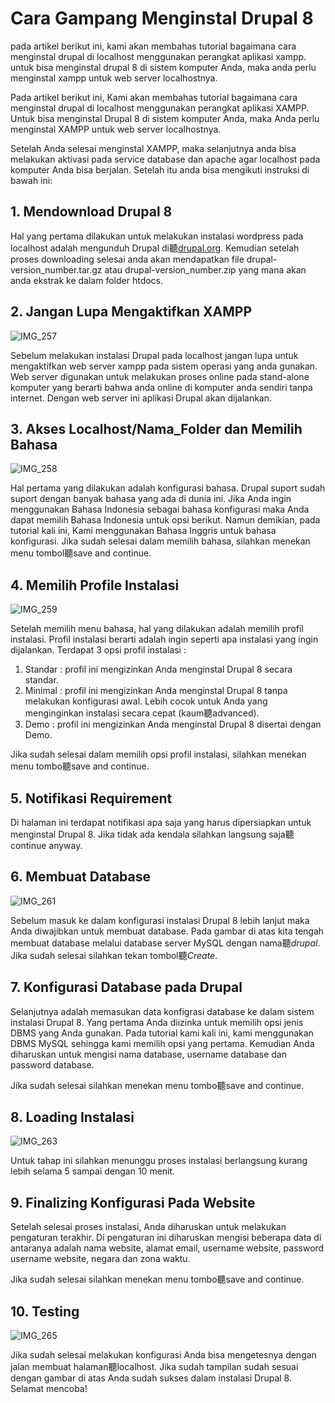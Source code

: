 ﻿

# **Cara Gampang Menginstal Drupal 8**
pada artikel berikut ini, kami akan membahas tutorial bagaimana cara menginstal drupal di localhost menggunakan perangkat aplikasi xampp. untuk bisa menginstal drupal 8 di sistem komputer Anda, maka anda perlu menginstal xampp untuk web server localhostnya.

Pada artikel berikut ini, Kami akan membahas tutorial bagaimana cara menginstal drupal di localhost menggunakan perangkat aplikasi XAMPP. Untuk bisa menginstal Drupal 8 di sistem komputer Anda, maka Anda perlu menginstal XAMPP untuk web server localhostnya.

Setelah Anda selesai menginstal XAMPP, maka selanjutnya anda bisa melakukan aktivasi pada service database dan apache agar localhost pada komputer Anda bisa berjalan. Setelah itu anda bisa mengikuti instruksi di bawah ini:
## **1. Mendownload Drupal 8**
Hal yang pertama dilakukan untuk melakukan instalasi wordpress pada localhost adalah mengunduh Drupal di聽[drupal.org](https://www.drupal.org/). Kemudian setelah proses downloading selesai anda akan mendapatkan file drupal-version\_number.tar.gz atau drupal-version\_number.zip yang mana akan anda ekstrak ke dalam folder htdocs.
## **2. Jangan Lupa Mengaktifkan XAMPP**
![IMG\_257](Aspose.Words.60794680-a5de-4a7e-b7ff-724b0023a61b.001.png)

Sebelum melakukan instalasi Drupal pada localhost jangan lupa untuk mengaktifkan web server xampp pada sistem operasi yang anda gunakan. Web server digunakan untuk melakukan proses online pada stand-alone komputer yang berarti bahwa anda online di komputer anda sendiri tanpa internet. Dengan web server ini aplikasi Drupal akan dijalankan.

##
## **3. Akses Localhost/Nama\_Folder dan Memilih Bahasa**
![IMG\_258](Aspose.Words.60794680-a5de-4a7e-b7ff-724b0023a61b.002.png)

Hal pertama yang dilakukan adalah konfigurasi bahasa. Drupal suport sudah suport dengan banyak bahasa yang ada di dunia ini. Jika Anda ingin menggunakan Bahasa Indonesia sebagai bahasa konfigurasi maka Anda dapat memilih Bahasa Indonesia untuk opsi berikut. Namun demikian, pada tutorial kali ini, Kami menggunakan Bahasa Inggris untuk bahasa konfigurasi. Jika sudah selesai dalam memilih bahasa, silahkan menekan menu tombol聽save and continue.
## **4. Memilih Profile Instalasi**
![IMG\_259](Aspose.Words.60794680-a5de-4a7e-b7ff-724b0023a61b.003.png)

Setelah memilih menu bahasa, hal yang dilakukan adalah memilih profil instalasi. Profil instalasi berarti adalah ingin seperti apa instalasi yang ingin dijalankan. Terdapat 3 opsi profil instalasi :

1. Standar : profil ini mengizinkan Anda menginstal Drupal 8 secara standar.
1. Minimal : profil ini mengizinkan Anda menginstal Drupal 8 tanpa melakukan konfigurasi awal. Lebih cocok untuk Anda yang menginginkan instalasi secara cepat (kaum聽advanced).
1. Demo : profil ini mengizinkan Anda menginstal Drupal 8 disertai dengan Demo.

Jika sudah selesai dalam memilih opsi profil instalasi, silahkan menekan menu tombo聽save and continue.
## **5. Notifikasi Requirement**
Di halaman ini terdapat notifikasi apa saja yang harus dipersiapkan untuk menginstal Drupal 8. Jika tidak ada kendala silahkan langsung saja聽continue anyway.

## **6. Membuat Database**
![IMG\_261](Aspose.Words.60794680-a5de-4a7e-b7ff-724b0023a61b.002.png)

Sebelum masuk ke dalam konfigurasi instalasi Drupal 8 lebih lanjut maka Anda diwajibkan untuk membuat database. Pada gambar di atas kita tengah membuat database melalui database server MySQL dengan nama聽*drupal*. Jika sudah selesai silahkan tekan tombol聽*Create*.
##
## **7. Konfigurasi Database pada Drupal**
Selanjutnya adalah memasukan data konfigrasi database ke dalam sistem instalasi Drupal 8. Yang pertama Anda diizinka untuk memilih opsi jenis DBMS yang Anda gunakan. Pada tutorial kami kali ini, kami menggunakan DBMS MySQL sehingga kami memilih opsi yang pertama. Kemudian Anda diharuskan untuk mengisi nama database, username database dan password database.

Jika sudah selesai silahkan menekan menu tombo聽save and continue.
## **8. Loading Instalasi**
![IMG\_263](Aspose.Words.60794680-a5de-4a7e-b7ff-724b0023a61b.004.png)

Untuk tahap ini silahkan menunggu proses instalasi berlangsung kurang lebih selama 5 sampai dengan 10 menit.
## **9. Finalizing Konfigurasi Pada Website**
Setelah selesai proses instalasi, Anda diharuskan untuk melakukan pengaturan terakhir. Di pengaturan ini diharuskan mengisi beberapa data di antaranya adalah nama website, alamat email, username website, password username website, negara dan zona waktu.

Jika sudah selesai silahkan menekan menu tombo聽save and continue.
## **10. Testing**
![IMG\_265](Aspose.Words.60794680-a5de-4a7e-b7ff-724b0023a61b.002.png)

Jika sudah selesai melakukan konfigurasi Anda bisa mengetesnya dengan jalan membuat halaman聽localhost. Jika sudah tampilan sudah sesuai dengan gambar di atas Anda sudah sukses dalam instalasi Drupal 8. Selamat mencoba!

